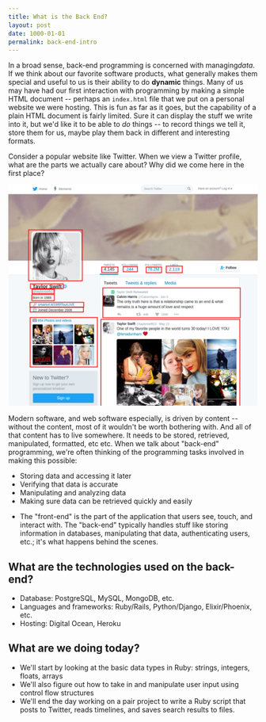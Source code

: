 ```yaml
---
title: What is the Back End?
layout: post
date: 1000-01-01
permalink: back-end-intro
---
```


In a broad sense, back-end programming is concerned with managing ​*data*​. If we think about our favorite software products, what generally makes them special and useful to us is their ability to do **dynamic** things. Many of us may have had our first interaction with programming by making a simple HTML document -- perhaps an `index.html` file that we put on a personal website we were hosting. This is fun as far as it goes, but the capability of a plain HTML document is fairly limited. Sure it can display the stuff we write into it, but we'd like it to be able to ​*do*​ things -- to record things we tell it, store them for us, maybe play them back in different and interesting formats.

Consider a popular website like Twitter. When we view a Twitter profile, what are the parts we actually care about? Why did we come here in the first place?

![INSERT IMAGE LINK HERE](/images/taylor_swift.png)

Modern software, and web software especially, is driven by content -- without the content, most of it wouldn't be worth bothering with. And all of that content has to live somewhere. It needs to be stored, retrieved, manipulated, formatted, etc etc. When we talk about "back-end" programming, we're often thinking of the programming tasks involved in making this possible:

* Storing data and accessing it later
* Verifying that data is accurate
* Manipulating and analyzing data
* Making sure data can be retrieved quickly and easily

- The "front-end" is the part of the application that users see, touch, and interact with. The "back-end" typically handles stuff like storing information in databases, manipulating that data, authenticating users, etc.; it's what happens behind the scenes.

## What are the technologies used on the back-end?

* Database: PostgreSQL, MySQL, MongoDB, etc.
* Languages and frameworks: Ruby/Rails, Python/Django, Elixir/Phoenix, etc.
* Hosting: Digital Ocean, Heroku

## What are we doing today?

- We'll start by looking at the basic data types in Ruby: strings, integers, floats, arrays
- We'll also figure out how to take in and manipulate user input using control flow structures
- We'll end the day working on a pair project to write a Ruby script that posts to Twitter, reads timelines, and saves search results to files.
